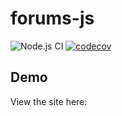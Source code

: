 # forums-js

![Node.js CI](https://github.com/kwokkan/forums-js/workflows/Node.js%20CI/badge.svg)
[![codecov](https://codecov.io/gh/kwokkan/forums-js/branch/master/graph/badge.svg)](https://codecov.io/gh/kwokkan/forums-js)

## Demo

View the site here: 
